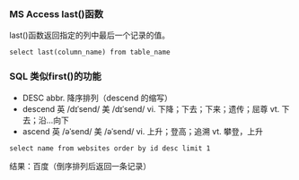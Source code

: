 ### MS Access last()函数

last()函数返回指定的列中最后一个记录的值。
```
select last(column_name) from table_name
```

### SQL 类似first()的功能

* DESC abbr. 降序排列（descend 的缩写）
* descend 英 /dɪˈsend/  美 /dɪˈsend/ vi. 下降；下去；下来；遗传；屈尊 vt. 下去；沿…向下
* ascend 英 /əˈsend/  美 /əˈsend/  vi. 上升；登高；追溯 vt. 攀登，上升

```
select name from websites order by id desc limit 1
```
结果：百度（倒序排列后返回一条记录）



